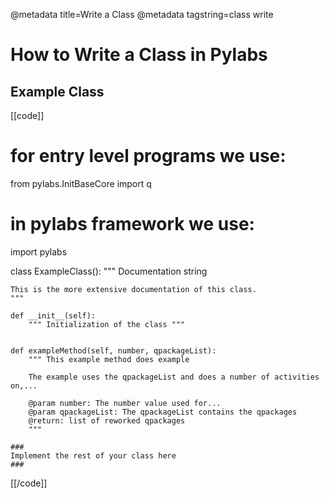 @metadata title=Write a Class
@metadata tagstring=class write


# How to Write a Class in Pylabs

## Example Class

[[code]]
# for entry level programs we use:
from pylabs.InitBaseCore import q
# in pylabs framework we use:
import pylabs

class ExampleClass():
    """ Documentation string 

    This is the more extensive documentation of this class.
    """

    def __init__(self):
        """ Initialization of the class """
        

    def exampleMethod(self, number, qpackageList):
        """ This example method does example 
        
        The example uses the qpackageList and does a number of activities on,...
        
        @param number: The number value used for...
        @param qpackageList: The qpackageList contains the qpackages
        @return: list of reworked qpackages
        """

    ###
    Implement the rest of your class here
    ###
[[/code]]
